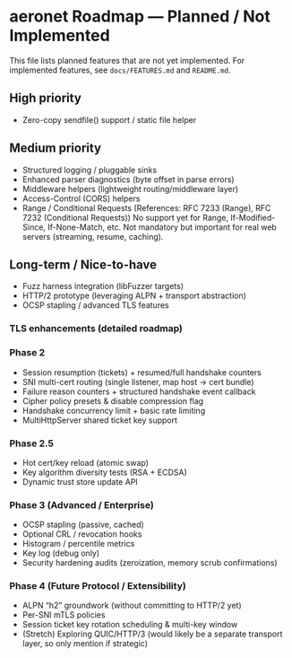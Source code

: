 # aeronet Roadmap — Planned / Not Implemented

This file lists planned features that are not yet implemented. For implemented features, see `docs/FEATURES.md` and `README.md`.

## High priority

- Zero-copy sendfile() support / static file helper

## Medium priority

- Structured logging / pluggable sinks
- Enhanced parser diagnostics (byte offset in parse errors)
- Middleware helpers (lightweight routing/middleware layer)
- Access-Control (CORS) helpers
- Range / Conditional Requests (References: RFC 7233 (Range), RFC 7232 (Conditional Requests))
  No support yet for Range, If-Modified-Since, If-None-Match, etc. Not mandatory but important for real web servers (streaming, resume, caching).

## Long-term / Nice-to-have

- Fuzz harness integration (libFuzzer targets)
- HTTP/2 prototype (leveraging ALPN + transport abstraction)
- OCSP stapling / advanced TLS features

### TLS enhancements (detailed roadmap)

### Phase 2

- Session resumption (tickets) + resumed/full handshake counters
- SNI multi-cert routing (single listener, map host → cert bundle)
- Failure reason counters + structured handshake event callback
- Cipher policy presets & disable compression flag
- Handshake concurrency limit + basic rate limiting
- MultiHttpServer shared ticket key support

### Phase 2.5

- Hot cert/key reload (atomic swap)
- Key algorithm diversity tests (RSA + ECDSA)
- Dynamic trust store update API

### Phase 3 (Advanced / Enterprise)

- OCSP stapling (passive, cached)
- Optional CRL / revocation hooks
- Histogram / percentile metrics
- Key log (debug only)
- Security hardening audits (zeroization, memory scrub confirmations)

### Phase 4 (Future Protocol / Extensibility)

- ALPN “h2” groundwork (without committing to HTTP/2 yet)
- Per-SNI mTLS policies
- Session ticket key rotation scheduling & multi-key window
- (Stretch) Exploring QUIC/HTTP/3 (would likely be a separate transport layer, so only mention if strategic)
